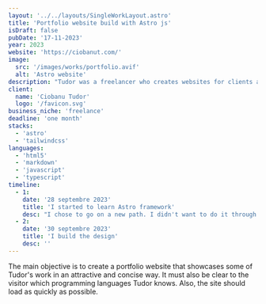 ```yaml
---
layout: '../../layouts/SingleWorkLayout.astro'
title: 'Portfolio website build with Astro js'
isDraft: false
pubDate: '17-11-2023'
year: 2023
website: 'https://ciobanut.com/'
image:
  src: '/images/works/portfolio.avif'
  alt: 'Astro website'
description: "Tudor was a freelancer who creates websites for clients around the world, but he didn't have his own website to show potential clients. This did not stop him from having new orders, but it made him feel uncomfortable without a online portfolio."
client:
  name: 'Ciobanu Tudor'
  logo: '/favicon.svg'
business_niche: 'freelance'
deadline: 'one month'
stacks:
  - 'astro'
  - 'tailwindcss'
languages:
  - 'html5'
  - 'markdown'
  - 'javascript'
  - 'typescript'
timeline:
  - 1:
    date: '28 septembre 2023'
    title: 'I started to learn Astro framework'
    desc: "I chose to go on a new path. I didn't want to do it through WordPress like I was doing until now."
  - 2:
    date: '30 septembre 2023'
    title: 'I build the design'
    desc: ''
---
```


The main objective is to create a portfolio website that showcases some of Tudor's work in an attractive and concise way. It must also be clear to the visitor which programming languages Tudor knows. Also, the site should load as quickly as possible.
